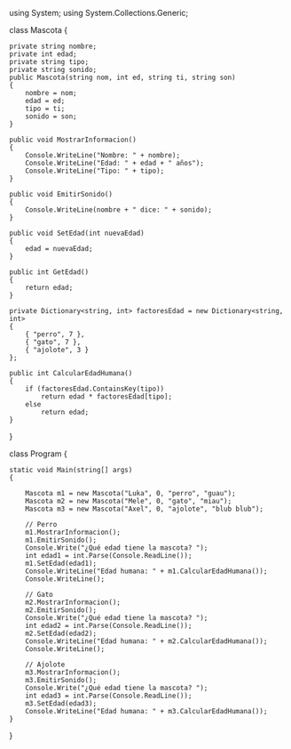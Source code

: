 using System;
using System.Collections.Generic;

class Mascota
{
  
    private string nombre;
    private int edad;
    private string tipo;
    private string sonido;
    public Mascota(string nom, int ed, string ti, string son)
    {
        nombre = nom;
        edad = ed;
        tipo = ti;
        sonido = son;
    }

    public void MostrarInformacion()
    {
        Console.WriteLine("Nombre: " + nombre);
        Console.WriteLine("Edad: " + edad + " años");
        Console.WriteLine("Tipo: " + tipo);
    }

    public void EmitirSonido()
    {
        Console.WriteLine(nombre + " dice: " + sonido);
    }

    public void SetEdad(int nuevaEdad)
    {
        edad = nuevaEdad;
    }

    public int GetEdad()
    {
        return edad;
    }

    private Dictionary<string, int> factoresEdad = new Dictionary<string, int>
    {
        { "perro", 7 },
        { "gato", 7 },
        { "ajolote", 3 }
    };

    public int CalcularEdadHumana()
    {
        if (factoresEdad.ContainsKey(tipo))
            return edad * factoresEdad[tipo];
        else
            return edad;
    }
}

class Program
{
    
    static void Main(string[] args)
    {

        Mascota m1 = new Mascota("Luka", 0, "perro", "guau");
        Mascota m2 = new Mascota("Mele", 0, "gato", "miau");
        Mascota m3 = new Mascota("Axel", 0, "ajolote", "blub blub");

        // Perro
        m1.MostrarInformacion();
        m1.EmitirSonido();
        Console.Write("¿Qué edad tiene la mascota? ");
        int edad1 = int.Parse(Console.ReadLine());
        m1.SetEdad(edad1);
        Console.WriteLine("Edad humana: " + m1.CalcularEdadHumana());
        Console.WriteLine();

        // Gato
        m2.MostrarInformacion();
        m2.EmitirSonido();
        Console.Write("¿Qué edad tiene la mascota? ");
        int edad2 = int.Parse(Console.ReadLine());
        m2.SetEdad(edad2);
        Console.WriteLine("Edad humana: " + m2.CalcularEdadHumana());
        Console.WriteLine();

        // Ajolote
        m3.MostrarInformacion();
        m3.EmitirSonido();
        Console.Write("¿Qué edad tiene la mascota? ");
        int edad3 = int.Parse(Console.ReadLine());
        m3.SetEdad(edad3);
        Console.WriteLine("Edad humana: " + m3.CalcularEdadHumana());
    }
}
